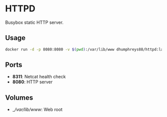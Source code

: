 # HTTPD

Busybox static HTTP server.

## Usage

```bash
docker run -d -p 8080:8080 -v $(pwd):/var/lib/www dhumphreys88/httpd:latest
```

## Ports

- __8311__: Netcat health check
- __8080__: HTTP server

## Volumes

- __/var/lib/www_: Web root

